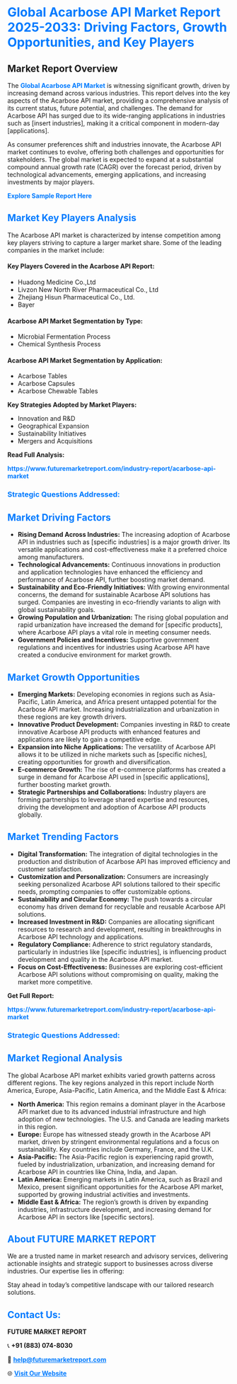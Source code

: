<h1 style="color: #007BFF;">Global Acarbose API Market Report 2025-2033: Driving Factors, Growth Opportunities, and Key Players</h1>

<section id="overview">
<h2>Market Report Overview</h2>
<p>The <a href="https://www.futuremarketreport.com/industry-report/acarbose-api-market" style="color: #007BFF; text-decoration: none;"><strong>Global Acarbose API Market</strong></a> is witnessing significant growth, driven by increasing demand across various industries. This report delves into the key aspects of the Acarbose API market, providing a comprehensive analysis of its current status, future potential, and challenges. The demand for Acarbose API has surged due to its wide-ranging applications in industries such as [insert industries], making it a critical component in modern-day [applications].</p>
<p>As consumer preferences shift and industries innovate, the Acarbose API market continues to evolve, offering both challenges and opportunities for stakeholders. The global market is expected to expand at a substantial compound annual growth rate (CAGR) over the forecast period, driven by technological advancements, emerging applications, and increasing investments by major players.</p>
</section>

<section id="overview">
<p><a href="https://www.futuremarketreport.com/request-sample/reportId=78614" style="color: #007BFF; text-decoration: none;"><strong>Explore Sample Report Here</strong></a></p>
</section>

<section id="key-players">
<h2 style="color: #007BFF;">Market Key Players Analysis</h2>
<p>The Acarbose API market is characterized by intense competition among key players striving to capture a larger market share. Some of the leading companies in the market include:</p>
<h4>Key Players Covered in the Acarbose API Report:</h4>
<ul><li>Huadong Medicine Co.,Ltd</li><li>Livzon New North River Pharmaceutical Co., Ltd</li><li>Zhejiang Hisun Pharmaceutical Co., Ltd.</li><li>Bayer</li></ul>
<h4>Acarbose API Market Segmentation by Type:</h4>
<ul><li>Microbial Fermentation Process</li><li>Chemical Synthesis Process</li></ul>

<h4>Acarbose API Market Segmentation by Application:</h4>
<ul><li>Acarbose Tables</li><li>Acarbose Capsules</li><li>Acarbose Chewable Tables</li></ul>
<p><strong>Key Strategies Adopted by Market Players:</strong></p>
<ul>
<li>Innovation and R&D</li>
<li>Geographical Expansion</li>
<li>Sustainability Initiatives</li>
<li>Mergers and Acquisitions</li>
</ul>
</section>

<section>
<p><strong>Read Full Analysis: </strong></p><a href="https://www.futuremarketreport.com/industry-report/acarbose-api-market" style="color: #007BFF; text-decoration: none;"><strong>https://www.futuremarketreport.com/industry-report/acarbose-api-market</strong></a>
<h3 style="color: #007BFF;">Strategic Questions Addressed:</h3>
</section>

<section id="driving-factors">
<h2 style="color: #007BFF;">Market Driving Factors</h2>
<ul>
<li><strong>Rising Demand Across Industries:</strong> The increasing adoption of Acarbose API in industries such as [specific industries] is a major growth driver. Its versatile applications and cost-effectiveness make it a preferred choice among manufacturers.</li>
<li><strong>Technological Advancements:</strong> Continuous innovations in production and application technologies have enhanced the efficiency and performance of Acarbose API, further boosting market demand.</li>
<li><strong>Sustainability and Eco-Friendly Initiatives:</strong> With growing environmental concerns, the demand for sustainable Acarbose API solutions has surged. Companies are investing in eco-friendly variants to align with global sustainability goals.</li>
<li><strong>Growing Population and Urbanization:</strong> The rising global population and rapid urbanization have increased the demand for [specific products], where Acarbose API plays a vital role in meeting consumer needs.</li>
<li><strong>Government Policies and Incentives:</strong> Supportive government regulations and incentives for industries using Acarbose API have created a conducive environment for market growth.</li>
</ul>
</section>

<section id="growth-opportunities">
<h2 style="color: #007BFF;">Market Growth Opportunities</h2>
<ul>
<li><strong>Emerging Markets:</strong> Developing economies in regions such as Asia-Pacific, Latin America, and Africa present untapped potential for the Acarbose API market. Increasing industrialization and urbanization in these regions are key growth drivers.</li>
<li><strong>Innovative Product Development:</strong> Companies investing in R&D to create innovative Acarbose API products with enhanced features and applications are likely to gain a competitive edge.</li>
<li><strong>Expansion into Niche Applications:</strong> The versatility of Acarbose API allows it to be utilized in niche markets such as [specific niches], creating opportunities for growth and diversification.</li>
<li><strong>E-commerce Growth:</strong> The rise of e-commerce platforms has created a surge in demand for Acarbose API used in [specific applications], further boosting market growth.</li>
<li><strong>Strategic Partnerships and Collaborations:</strong> Industry players are forming partnerships to leverage shared expertise and resources, driving the development and adoption of Acarbose API products globally.</li>
</ul>
</section>

<section id="trending-factors">
<h2 style="color: #007BFF;">Market Trending Factors</h2>
<ul>
<li><strong>Digital Transformation:</strong> The integration of digital technologies in the production and distribution of Acarbose API has improved efficiency and customer satisfaction.</li>
<li><strong>Customization and Personalization:</strong> Consumers are increasingly seeking personalized Acarbose API solutions tailored to their specific needs, prompting companies to offer customizable options.</li>
<li><strong>Sustainability and Circular Economy:</strong> The push towards a circular economy has driven demand for recyclable and reusable Acarbose API solutions.</li>
<li><strong>Increased Investment in R&D:</strong> Companies are allocating significant resources to research and development, resulting in breakthroughs in Acarbose API technology and applications.</li>
<li><strong>Regulatory Compliance:</strong> Adherence to strict regulatory standards, particularly in industries like [specific industries], is influencing product development and quality in the Acarbose API market.</li>
<li><strong>Focus on Cost-Effectiveness:</strong> Businesses are exploring cost-efficient Acarbose API solutions without compromising on quality, making the market more competitive.</li>
</ul>
</section>

<section>
<p><strong>Get Full Report: </strong></p><a href="https://www.futuremarketreport.com/industry-report/acarbose-api-market" style="color: #007BFF; text-decoration: none;"><strong>https://www.futuremarketreport.com/industry-report/acarbose-api-market</strong></a>
<h3 style="color: #007BFF;">Strategic Questions Addressed:</h3>
</section>


<section id="regional-analysis">
<h2 style="color: #007BFF;">Market Regional Analysis</h2>
<p>The global Acarbose API market exhibits varied growth patterns across different regions. The key regions analyzed in this report include North America, Europe, Asia-Pacific, Latin America, and the Middle East & Africa:</p>
<ul>
<li><strong>North America:</strong> This region remains a dominant player in the Acarbose API market due to its advanced industrial infrastructure and high adoption of new technologies. The U.S. and Canada are leading markets in this region.</li>
<li><strong>Europe:</strong> Europe has witnessed steady growth in the Acarbose API market, driven by stringent environmental regulations and a focus on sustainability. Key countries include Germany, France, and the U.K.</li>
<li><strong>Asia-Pacific:</strong> The Asia-Pacific region is experiencing rapid growth, fueled by industrialization, urbanization, and increasing demand for Acarbose API in countries like China, India, and Japan.</li>
<li><strong>Latin America:</strong> Emerging markets in Latin America, such as Brazil and Mexico, present significant opportunities for the Acarbose API market, supported by growing industrial activities and investments.</li>
<li><strong>Middle East & Africa:</strong> The region’s growth is driven by expanding industries, infrastructure development, and increasing demand for Acarbose API in sectors like [specific sectors].</li>
</ul>
</section>

<footer>
<h2 style="color: #007BFF;">About FUTURE MARKET REPORT</h2>
<p>We are a trusted name in market research and advisory services, delivering actionable insights and strategic support to businesses across diverse industries. Our expertise lies in offering:</p>

<p>Stay ahead in today’s competitive landscape with our tailored research solutions.</p>

<h2 style="color: #007BFF;">Contact Us:</h2>
<p><strong>FUTURE MARKET REPORT</strong></p>
<p>📞 <strong>+91 (883) 074-8030</strong></p>
<p>📧 <strong><a href="mailto:help@futuremarketreport.com" style="color: #007BFF;">help@futuremarketreport.com</a></strong></p>
<p>🌐 <strong><a href="https://www.futuremarketreport.com/" style="color: #007BFF;">Visit Our Website</a></strong></p>
</footer>